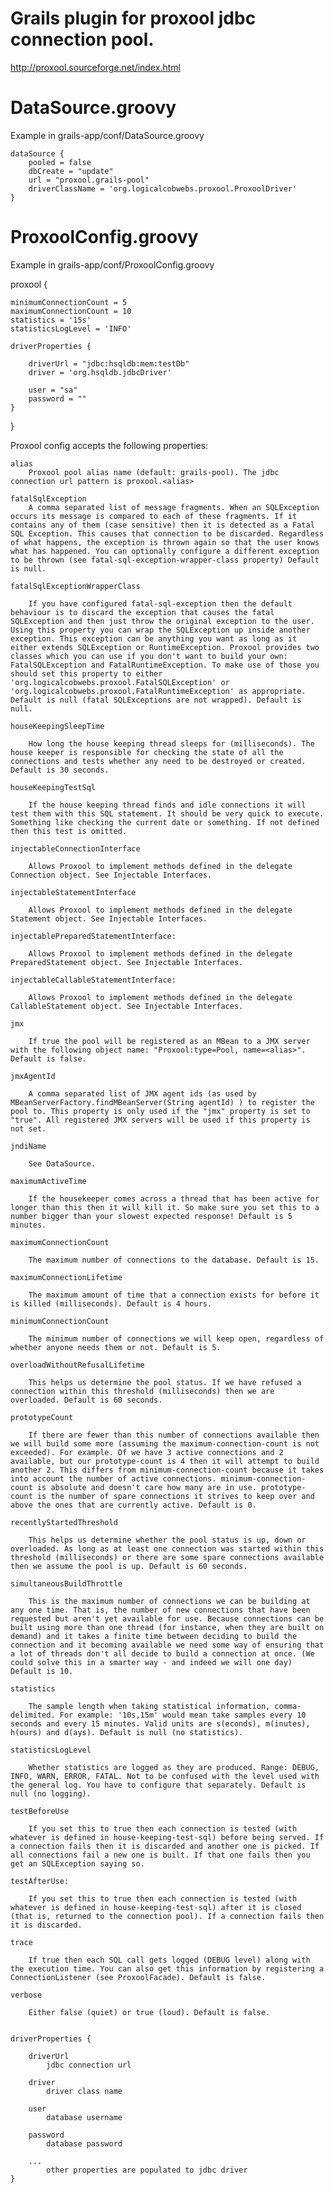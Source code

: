 Grails plugin for proxool jdbc connection pool.
===============================================

http://proxool.sourceforge.net/index.html

DataSource.groovy
=================

Example in grails-app/conf/DataSource.groovy

    dataSource {
        pooled = false
        dbCreate = "update"
        url = "proxool.grails-pool"
        driverClassName = 'org.logicalcobwebs.proxool.ProxoolDriver'
    }

ProxoolConfig.groovy
====================

Example in grails-app/conf/ProxoolConfig.groovy

proxool {

    minimumConnectionCount = 5
    maximumConnectionCount = 10
    statistics = '15s'
    statisticsLogLevel = 'INFO'
    
    driverProperties {

        driverUrl = "jdbc:hsqldb:mem:testDb"
        driver = 'org.hsqldb.jdbcDriver'
    
        user = "sa"
        password = ""
    }
}

Proxool config accepts the following properties:


    alias
        Proxool pool alias name (default: grails-pool). The jdbc connection url pattern is proxool.<alias>
        
    fatalSqlException
        A comma separated list of message fragments. When an SQLException occurs its message is compared to each of these fragments. If it contains any of them (case sensitive) then it is detected as a Fatal SQL Exception. This causes that connection to be discarded. Regardless of what happens, the exception is thrown again so that the user knows what has happened. You can optionally configure a different exception to be thrown (see fatal-sql-exception-wrapper-class property) Default is null.
    
    fatalSqlExceptionWrapperClass
    
        If you have configured fatal-sql-exception then the default behaviour is to discard the exception that causes the fatal SQLException and then just throw the original exception to the user. Using this property you can wrap the SQLException up inside another exception. This exception can be anything you want as long as it either extends SQLException or RuntimeException. Proxool provides two classes which you can use if you don't want to build your own: FatalSQLException and FatalRuntimeException. To make use of those you should set this property to either 'org.logicalcobwebs.proxool.FatalSQLException' or 'org.logicalcobwebs.proxool.FatalRuntimeException' as appropriate. Default is null (fatal SQLExceptions are not wrapped). Default is null.
    
    houseKeepingSleepTime
    
        How long the house keeping thread sleeps for (milliseconds). The house keeper is responsible for checking the state of all the connections and tests whether any need to be destroyed or created. Default is 30 seconds.
    
    houseKeepingTestSql
    
        If the house keeping thread finds and idle connections it will test them with this SQL statement. It should be very quick to execute. Something like checking the current date or something. If not defined then this test is omitted.
    
    injectableConnectionInterface
    
        Allows Proxool to implement methods defined in the delegate Connection object. See Injectable Interfaces.
    
    injectableStatementInterface
    
        Allows Proxool to implement methods defined in the delegate Statement object. See Injectable Interfaces.
    
    injectablePreparedStatementInterface:
    
        Allows Proxool to implement methods defined in the delegate PreparedStatement object. See Injectable Interfaces.
    
    injectableCallableStatementInterface:
    
        Allows Proxool to implement methods defined in the delegate CallableStatement object. See Injectable Interfaces.
    
    jmx
    
        If true the pool will be registered as an MBean to a JMX server with the following object name: "Proxool:type=Pool, name=<alias>". Default is false.
    
    jmxAgentId
    
        A comma separated list of JMX agent ids (as used by MBeanServerFactory.findMBeanServer(String agentId) ) to register the pool to. This property is only used if the "jmx" property is set to "true". All registered JMX servers will be used if this property is not set.
    
    jndiName
    
        See DataSource.
    
    maximumActiveTime
    
        If the housekeeper comes across a thread that has been active for longer than this then it will kill it. So make sure you set this to a number bigger than your slowest expected response! Default is 5 minutes.
    
    maximumConnectionCount
    
        The maximum number of connections to the database. Default is 15.
    
    maximumConnectionLifetime
    
        The maximum amount of time that a connection exists for before it is killed (milliseconds). Default is 4 hours.
    
    minimumConnectionCount
    
        The minimum number of connections we will keep open, regardless of whether anyone needs them or not. Default is 5.
    
    overloadWithoutRefusalLifetime
    
        This helps us determine the pool status. If we have refused a connection within this threshold (milliseconds) then we are overloaded. Default is 60 seconds.
    
    prototypeCount
    
        If there are fewer than this number of connections available then we will build some more (assuming the maximum-connection-count is not exceeded). For example. Of we have 3 active connections and 2 available, but our prototype-count is 4 then it will attempt to build another 2. This differs from minimum-connection-count because it takes into account the number of active connections. minimum-connection-count is absolute and doesn't care how many are in use. prototype-count is the number of spare connections it strives to keep over and above the ones that are currently active. Default is 0.
    
    recentlyStartedThreshold
    
        This helps us determine whether the pool status is up, down or overloaded. As long as at least one connection was started within this threshold (milliseconds) or there are some spare connections available then we assume the pool is up. Default is 60 seconds.
    
    simultaneousBuildThrottle
    
        This is the maximum number of connections we can be building at any one time. That is, the number of new connections that have been requested but aren't yet available for use. Because connections can be built using more than one thread (for instance, when they are built on demand) and it takes a finite time between deciding to build the connection and it becoming available we need some way of ensuring that a lot of threads don't all decide to build a connection at once. (We could solve this in a smarter way - and indeed we will one day) Default is 10.
    
    statistics
    
        The sample length when taking statistical information, comma-delimited. For example: '10s,15m' would mean take samples every 10 seconds and every 15 minutes. Valid units are s(econds), m(inutes), h(ours) and d(ays). Default is null (no statistics).
    
    statisticsLogLevel
    
        Whether statistics are logged as they are produced. Range: DEBUG, INFO, WARN, ERROR, FATAL. Not to be confused with the level used with the general log. You have to configure that separately. Default is null (no logging).
    
    testBeforeUse
    
        If you set this to true then each connection is tested (with whatever is defined in house-keeping-test-sql) before being served. If a connection fails then it is discarded and another one is picked. If all connections fail a new one is built. If that one fails then you get an SQLException saying so.
    
    testAfterUse:
    
        If you set this to true then each connection is tested (with whatever is defined in house-keeping-test-sql) after it is closed (that is, returned to the connection pool). If a connection fails then it is discarded.
    
    trace
    
        If true then each SQL call gets logged (DEBUG level) along with the execution time. You can also get this information by registering a ConnectionListener (see ProxoolFacade). Default is false.
    
    verbose
    
        Either false (quiet) or true (loud). Default is false.


    driverProperties {

        driverUrl
            jdbc connection url
             
        driver
            driver class name
    
        user
            database username
            
        password
            database password
            
        ...
            other properties are populated to jdbc driver
    }
        
